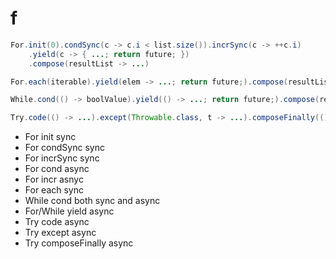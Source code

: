 # f

```java
For.init(0).condSync(c -> c.i < list.size()).incrSync(c -> ++c.i)
    .yield(c -> { ...; return future; })
    .compose(resultList -> ...)

For.each(iterable).yield(elem -> ...; return future;).compose(resultList -> ...)

While.cond(() -> boolValue).yield(() -> ...; return future;).compose(resultList -> ...)

Try.code(() -> ...).except(Throwable.class, t -> ...).composeFinally(() -> ...).compose(res -> ...)
```

* For init sync
* For condSync sync
* For incrSync sync
* For cond async
* For incr asnyc
* For each sync
* While cond both sync and async
* For/While yield async
* Try code async
* Try except async
* Try composeFinally async

